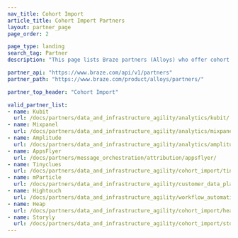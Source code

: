 ```yaml
---
nav_title: Cohort Import
article_title: Cohort Import Partners
layout: partner_page
page_order: 2

page_type: landing
search_tag: Partner
description: "This page lists Braze partners (Alloys) who offer cohort imports to the Braze ."

partner_api: "https://www.braze.com/api/v1/partners"
partner_path: "https://www.braze.com/product/alloys/partners/"

partner_top_header: "Cohort Import"

valid_partner_list:
- name: Kubit
  url: /docs/partners/data_and_infrastructure_agility/analytics/kubit/
- name: Mixpanel
  url: /docs/partners/data_and_infrastructure_agility/analytics/mixpanel_for_currents/
- name: Amplitude
  url: /docs/partners/data_and_infrastructure_agility/analytics/amplitude_for_currents/
- name: AppsFlyer
  url: /docs/partners/message_orchestration/attribution/appsflyer/  
- name: Tinyclues
  url: /docs/partners/data_and_infrastructure_agility/cohort_import/tinyclues/
- name: mParticle
  url: /docs/partners/data_and_infrastructure_agility/customer_data_platform/mParticle/mparticle/#cohort-import
- name: Hightouch
  url: /docs/partners/data_and_infrastructure_agility/workflow_automation/hightouch/
- name: Heap
  url: /docs/partners/data_and_infrastructure_agility/cohort_import/heap/
- name: Storyly
  url: /docs/partners/data_and_infrastructure_agility/cohort_import/storyly/
---
```


